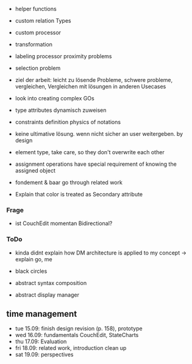 

- helper functions

- custom relation Types


- custom processor




- transformation 



- labeling processor proximity problems

- selection problem


- ziel der arbeit: leicht zu lösende Probleme, schwere probleme, vergleichen, Vergleichen mit lösungen in anderen Usecases



- look into creating complex GOs


- type attributes dynamisch zuweisen


- constraints definition physics of notations


- keine ultimative lösung. wenn nicht sicher an user weitergeben. by design 





- element type, take care, so they don't overwrite each other



- assignment operations have special requirement of knowing the assigned object



- fondement & baar go through related work



- Explain that color is treated as Secondary attribute


### Frage
- ist CouchEdit momentan Bidirectional?



### ToDo
- kinda didnt explain how DM architecture is applied to my concept -> explain go, me



- black circles

- abstract syntax composition


- abstract display manager


## time management

- tue 15.09: finish design revision (p. 158), prototype
- wed 16.09: fundamentals CouchEdit, StateCharts
- thu 17.09: Evaluation
- fri 18.09: related work, introduction clean up
- sat 19.09: perspectives 